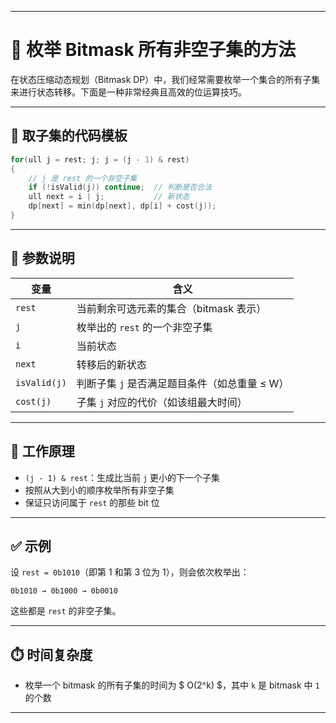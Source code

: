 
---

# 🧮 枚举 Bitmask 所有非空子集的方法

在状态压缩动态规划（Bitmask DP）中，我们经常需要枚举一个集合的所有子集来进行状态转移。下面是一种非常经典且高效的位运算技巧。

---

## 🔁 取子集的代码模板

```cpp
for(ull j = rest; j; j = (j - 1) & rest)
{
    // j 是 rest 的一个非空子集
    if (!isValid(j)) continue;  // 判断是否合法
    ull next = i | j;           // 新状态
    dp[next] = min(dp[next], dp[i] + cost(j));
}
```

---

## 📌 参数说明

| 变量 | 含义 |
|------|------|
| `rest` | 当前剩余可选元素的集合（bitmask 表示） |
| `j` | 枚举出的 `rest` 的一个非空子集 |
| `i` | 当前状态 |
| `next` | 转移后的新状态 |
| `isValid(j)` | 判断子集 `j` 是否满足题目条件（如总重量 ≤ W） |
| `cost(j)` | 子集 `j` 对应的代价（如该组最大时间） |

---

## 🧠 工作原理

- `(j - 1) & rest`：生成比当前 `j` 更小的下一个子集
- 按照从大到小的顺序枚举所有非空子集
- 保证只访问属于 `rest` 的那些 bit 位

---

## ✅ 示例

设 `rest = 0b1010`（即第 1 和第 3 位为 1），则会依次枚举出：

```
0b1010 → 0b1000 → 0b0010
```

这些都是 `rest` 的非空子集。

---

## ⏱️ 时间复杂度

- 枚举一个 bitmask 的所有子集的时间为 $ O(2^k) $，其中 `k` 是 bitmask 中 `1` 的个数

---
